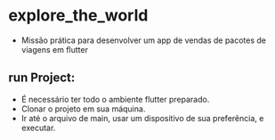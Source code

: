 # explore_the_world

- Missão prática para desenvolver um app de vendas de pacotes de viagens em flutter

## run Project:
- É necessário ter todo o ambiente flutter preparado.
- Clonar o projeto em sua máquina.
- Ir até o arquivo de main, usar um dispositivo de sua preferência, e executar.
